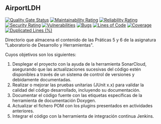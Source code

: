 ## AirportLDH

[![Quality Gate Status](https://sonarcloud.io/api/project_badges/measure?project=alu0101332819_AirportLDH&metric=alert_status)](https://sonarcloud.io/summary/new_code?id=alu0101332819_AirportLDH)
[![Maintainability Rating](https://sonarcloud.io/api/project_badges/measure?project=alu0101332819_AirportLDH&metric=sqale_rating)](https://sonarcloud.io/summary/new_code?id=alu0101332819_AirportLDH)
[![Reliability Rating](https://sonarcloud.io/api/project_badges/measure?project=alu0101332819_AirportLDH&metric=reliability_rating)](https://sonarcloud.io/summary/new_code?id=alu0101332819_AirportLDH)
[![Security Rating](https://sonarcloud.io/api/project_badges/measure?project=alu0101332819_AirportLDH&metric=security_rating)](https://sonarcloud.io/summary/new_code?id=alu0101332819_AirportLDH)
[![Vulnerabilities](https://sonarcloud.io/api/project_badges/measure?project=alu0101332819_AirportLDH&metric=vulnerabilities)](https://sonarcloud.io/summary/new_code?id=alu0101332819_AirportLDH)
[![Bugs](https://sonarcloud.io/api/project_badges/measure?project=alu0101332819_AirportLDH&metric=bugs)](https://sonarcloud.io/summary/new_code?id=alu0101332819_AirportLDH)
[![Lines of Code](https://sonarcloud.io/api/project_badges/measure?project=alu0101332819_AirportLDH&metric=ncloc)](https://sonarcloud.io/summary/new_code?id=alu0101332819_AirportLDH)
[![Coverage](https://sonarcloud.io/api/project_badges/measure?project=alu0101332819_AirportLDH&metric=coverage)](https://sonarcloud.io/summary/new_code?id=alu0101332819_AirportLDH)
[![Duplicated Lines (%)](https://sonarcloud.io/api/project_badges/measure?project=alu0101332819_AirportLDH&metric=duplicated_lines_density)](https://sonarcloud.io/summary/new_code?id=alu0101332819_AirportLDH)

Directorio que almacena el contenido de las Práticas 5 y 6 de la asignatura "Laboratorio de Desarrollo y Herramientas".

Cuyos objetivos son los siguientes:

1. Desplegar el proyecto con la ayuda de la herramienta SonarCloud, asegurando que las actualizaciones sucesivas del código estén disponibles a través de un sistema de control de versiones y debidamente documentadas.
2. Realizar o mejorar las pruebas unitarias (JUnit x.x) para validar la calidad del código desarrollado, incluyendo su documentación.
3. Documentar el código fuente con las etiquetas específicas de la herramienta de documentación Doxygen.
4. Actualizar el fichero POM con los plugins presentados en actividades anteriores.
5. Integrar el código con la herramienta de integración continua Jenkins.

